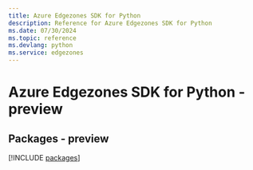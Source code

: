 ```yaml
---
title: Azure Edgezones SDK for Python
description: Reference for Azure Edgezones SDK for Python
ms.date: 07/30/2024
ms.topic: reference
ms.devlang: python
ms.service: edgezones
---
```

# Azure Edgezones SDK for Python - preview
## Packages - preview
[!INCLUDE [packages](edgezones-index.md)]